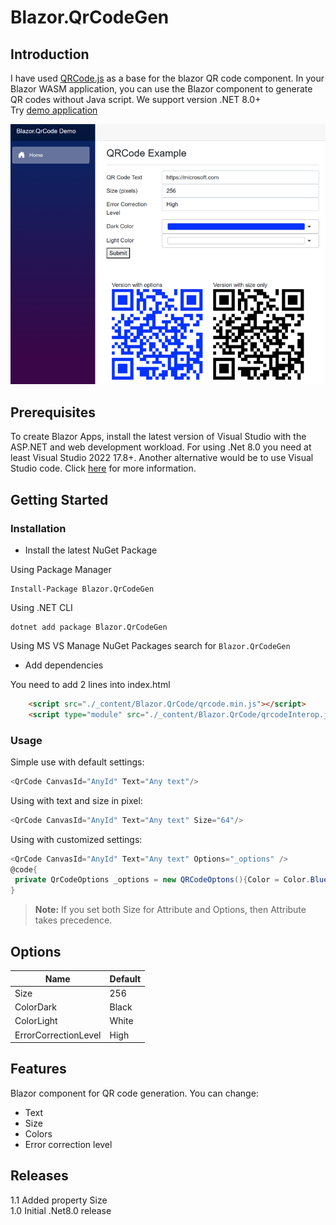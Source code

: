 # Blazor.QrCodeGen

## Introduction

I have used [QRCode.js](https://github.com/davidshimjs/qrcodejs) as a base for the blazor QR code component. 
In your Blazor WASM application, you can use the Blazor component to generate QR codes without Java script. We support version .NET 8.0+  
Try [demo application ](https://blazorqrcodedemo.azurewebsites.net/)

![image](pics/main-page.png)
## Prerequisites

To create Blazor Apps, install the latest version of Visual Studio with the ASP.NET and web development workload.
For using .Net 8.0 you need at least Visual Studio 2022 17.8+.
Another alternative would be to use Visual Studio code. Click [here](https://docs.microsoft.com/en-us/aspnet/core/blazor/get-started?view=aspnetcore-3.1&tabs=visual-studio-code) for more information.


## Getting Started

### Installation

 - Install the latest NuGet Package

 Using Package Manager
```
Install-Package Blazor.QrCodeGen
```

 Using .NET CLI
```
dotnet add package Blazor.QrCodeGen
```

 Using MS VS Manage NuGet Packages search for `Blazor.QrCodeGen`

 - Add dependencies

 You need to add 2 lines into index.html
```html
    <script src="./_content/Blazor.QrCode/qrcode.min.js"></script>
    <script type="module" src="./_content/Blazor.QrCode/qrcodeInterop.js"></script>
```

### Usage

Simple use with default settings:
```csharp
<QrCode CanvasId="AnyId" Text="Any text"/>
```

Using with text and size in pixel:
```csharp
<QrCode CanvasId="AnyId" Text="Any text" Size="64"/>
```

Using with customized settings:
```csharp
<QrCode CanvasId="AnyId" Text="Any text" Options="_options" />
@code{
 private QrCodeOptions _options = new QRCodeOptons(){Color = Color.Blue};
}
```

> **Note:** If you set both Size for Attribute and Options, then Attribute takes precedence.


## Options

| Name | Default |
|--------|--------|
| Size  | 256    |
| ColorDark | Black  |
| ColorLight | White |
| ErrorCorrectionLevel | High|

## Features

Blazor component for QR code generation. You can change:
 - Text
 - Size
 - Colors
 - Error correction level

## Releases
1.1 Added property Size  
1.0 Initial .Net8.0 release  